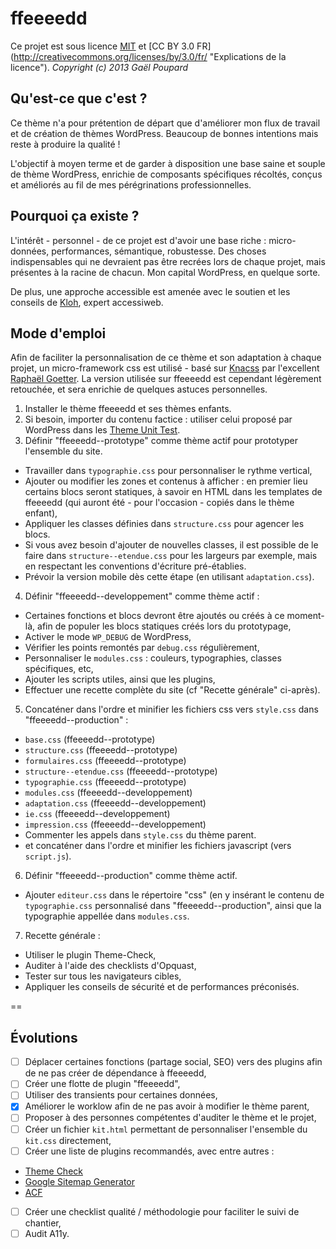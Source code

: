 ffeeeedd
========

Ce projet est sous licence [MIT](http://opensource.org/licenses/MIT "The MIT licence") et [CC BY 3.0 FR] (http://creativecommons.org/licenses/by/3.0/fr/ "Explications de la licence").
*Copyright (c) 2013 Gaël Poupard*

Qu'est-ce que c'est ?
---------------------

Ce thème n'a pour prétention de départ que d'améliorer mon flux de travail et de création de thèmes WordPress. Beaucoup de bonnes intentions mais reste à produire la qualité !

L'objectif à moyen terme et de garder à disposition une base saine et souple de thème WordPress, enrichie de composants spécifiques récoltés, conçus et améliorés au fil de mes pérégrinations professionnelles.

Pourquoi ça existe ?
--------------------

L'intérêt - personnel - de ce projet est d'avoir une base riche : micro-données, performances, sémantique, robustesse. Des choses indispensables qui ne devraient pas être recrées lors de chaque projet, mais présentes à la racine de chacun. Mon capital WordPress, en quelque sorte.

De plus, une approche accessible est amenée avec le soutien et les conseils de [Kloh](http://www.kloh.fr/ "Kloh.fr"), expert accessiweb.

Mode d'emploi
-------------

Afin de faciliter la personnalisation de ce thème et son adaptation à chaque projet, un micro-framework css est utilisé - basé sur [Knacss](http://knacss.com/ "Knaccs.com") par l'excellent [Raphaël Goetter](http://goetter.fr/ "Goetter.fr"). La version utilisée sur ffeeeedd est cependant légèrement retouchée, et sera enrichie de quelques astuces personnelles.

1. Installer le thème ffeeeedd et ses thèmes enfants.
2. Si besoin, importer du contenu factice : utiliser celui proposé par WordPress dans les [Theme Unit Test](http://codex.wordpress.org/Theme_Unit_Test).
3. Définir "ffeeeedd--prototype" comme thème actif pour prototyper l'ensemble du site.
 * Travailler dans `typographie.css` pour personnaliser le rythme vertical,
 * Ajouter ou modifier les zones et contenus à afficher : en premier lieu certains blocs seront statiques, à savoir en HTML dans les templates de ffeeeedd (qui auront été - pour l'occasion - copiés dans le thème enfant),
 * Appliquer les classes définies dans `structure.css` pour agencer les blocs.
 * Si vous avez besoin d'ajouter de nouvelles classes, il est possible de le faire dans `structure--etendue.css` pour les largeurs par exemple, mais en respectant les conventions d'écriture pré-établies.
 * Prévoir la version mobile dès cette étape (en utilisant `adaptation.css`).
4. Définir "ffeeeedd--developpement" comme thème actif :
 * Certaines fonctions et blocs devront être ajoutés ou créés à ce moment-là, afin de populer les blocs statiques créés lors du prototypage,
 * Activer le mode `WP_DEBUG` de WordPress,
 * Vérifier les points remontés par `debug.css` régulièrement,
 * Personnaliser le `modules.css` : couleurs, typographies, classes spécifiques, etc,
 * Ajouter les scripts utiles, ainsi que les plugins,
 * Effectuer une recette complète du site (cf "Recette générale" ci-après).
5. Concaténer dans l'ordre et minifier les fichiers css vers `style.css` dans "ffeeeedd--production" :
 * `base.css` (ffeeeedd--prototype)
 * `structure.css` (ffeeeedd--prototype)
 * `formulaires.css` (ffeeeedd--prototype)
 * `structure--etendue.css` (ffeeeedd--prototype)
 * `typographie.css` (ffeeeedd--prototype)
 * `modules.css` (ffeeeedd--developpement)
 * `adaptation.css` (ffeeeedd--developpement)
 * `ie.css` (ffeeeedd--developpement)
 * `impression.css` (ffeeeedd--developpement)
 * Commenter les appels dans `style.css` du thème parent.
 * et concaténer dans l'ordre et minifier les fichiers javascript (vers `script.js`).
6. Définir "ffeeeedd--production" comme thème actif.
 * Ajouter `editeur.css` dans le répertoire "css" (en y insérant le contenu de `typographie.css` personnalisé dans "ffeeeedd--production", ainsi que la typographie appellée dans `modules.css`.
7. Recette générale :
 * Utiliser le plugin Theme-Check,
 * Auditer à l'aide des checklists d'Opquast,
 * Tester sur tous les navigateurs cibles,
 * Appliquer les conseils de sécurité et de performances préconisés.

==

Évolutions
----------

- [ ] Déplacer certaines fonctions (partage social, SEO) vers des plugins afin de ne pas créer de dépendance à ffeeeedd,
- [ ] Créer une flotte de plugin "ffeeeedd",
- [ ] Utiliser des transients pour certaines données,
- [x] Améliorer le worklow afin de ne pas avoir à modifier le thème parent,
- [ ] Proposer à des personnes compétentes d'auditer le thème et le projet,
- [ ] Créer un fichier `kit.html` permettant de personnaliser l'ensemble du `kit.css` directement,
- [ ] Créer une liste de plugins recommandés, avec entre autres :
 - [Theme Check](http://wordpress.org/plugins/theme-check/)
 - [Google Sitemap Generator](http://wordpress.org/plugins/google-sitemap-generator/)
 - [ACF](http://www.advancedcustomfields.com/ 'Advanced Custom Fields')
- [ ] Créer une checklist qualité / méthodologie pour faciliter le suivi de chantier,
- [ ] Audit A11y.